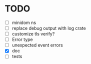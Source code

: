 # TODO

- [ ] minidom ns
- [ ] replace debug output with log crate
- [ ] customize tls verify?
- [ ] Error type
- [ ] unexpected event errors
- [x] doc
- [ ] tests
